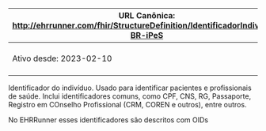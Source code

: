  URL Canônica: http://ehrrunner.com/fhir/StructureDefinition/IdentificadorIndivíduo-BR-iPeS | Versão: 1.0 |
------------------------------------------------------------------------------------------------|-------------|
 Ativo desde: 2023-02-10                                                                        | Nome computável: IdentificadorIndividuo-BR-iPèS 

Identificador do indivíduo. Usado para identificar pacientes e profissionais de saúde. Inclui identificadores comuns, como CPF, CNS, RG, Passaporte, Registro em COnselho Profissional (CRM, COREN e outros), entre outros.

No EHRRunner esses identificadores são descritos com OIDs











